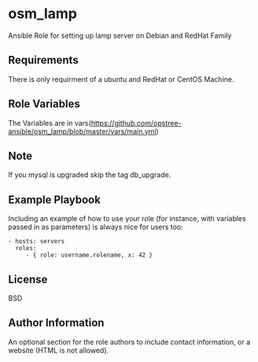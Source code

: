 osm_lamp
=========

Ansible Role for setting up lamp server on Debian and RedHat Family

Requirements
------------ 
There is only requirment of a ubuntu and RedHat or CentOS Machine.

Role Variables
--------------

The Variables are in vars(https://github.com/opstree-ansible/osm_lamp/blob/master/vars/main.yml)

Note
------------

If you mysql is upgraded skip the tag db_upgrade.

Example Playbook
----------------

Including an example of how to use your role (for instance, with variables passed in as parameters) is always nice for users too:

    - hosts: servers
      roles:
         - { role: username.rolename, x: 42 }

License
-------

BSD

Author Information
------------------

An optional section for the role authors to include contact information, or a website (HTML is not allowed).

